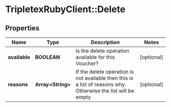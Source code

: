 # TripletexRubyClient::Delete

## Properties
Name | Type | Description | Notes
------------ | ------------- | ------------- | -------------
**available** | **BOOLEAN** | Is the delete operation available for this Voucher? | [optional] 
**reasons** | **Array&lt;String&gt;** | If the delete operation is not available then this is a list of reasons why. Otherwise the list will be empty | [optional] 


